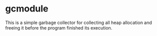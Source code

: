 # gcmodule
This is a simple garbage collector for collecting all heap allocation and freeing it before the program finished its execution.

